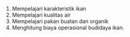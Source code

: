 1. Mempelajari karakteristik ikan
2. Mempelajari kualitas air
3. Mempelajari pakan buatan dan organik
4. Menghitung biaya operasional budidaya ikan.

<p align="center">

<!-- ![Ide-1](/image-files/abstractScratches-1.jpg)

![Ide-2](/image-files/abstractScratches-2.jpg)

![Ide-3](/image-files/abstractScratches-3.jpg) -->
</p>

<!-- Ideas: Creating A book from github -->